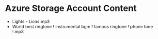 # Azure Storage Account Content

- Lights - Lions.mp3
- World best ringtone ! instrumental bgm ! famous ringtone ! phone tone !.mp3
